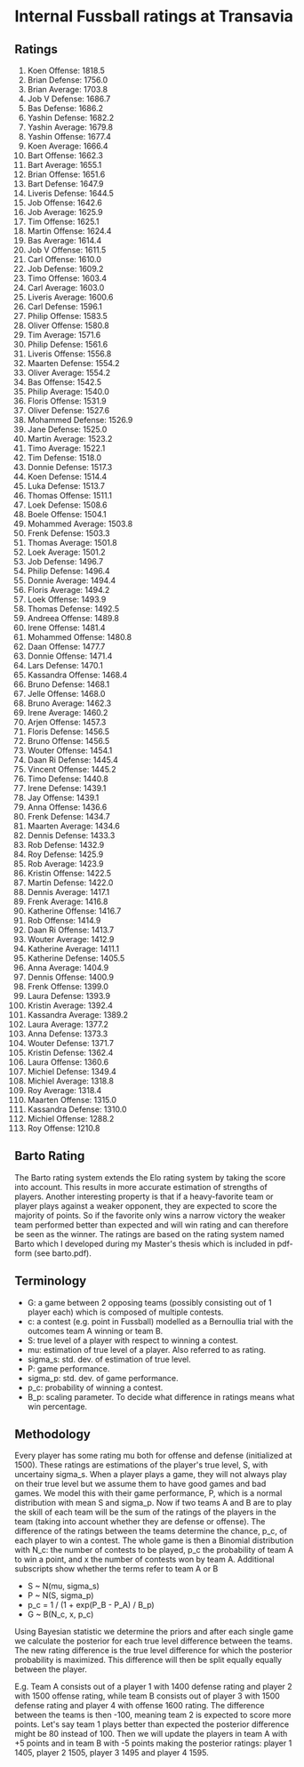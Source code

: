 # Internal Fussball ratings at Transavia
## Ratings
1. Koen Offense: 1818.5 
2. Brian Defense: 1756.0 
3. Brian Average: 1703.8 
4. Job V Defense: 1686.7 
5. Bas Defense: 1686.2 
6. Yashin Defense: 1682.2 
7. Yashin Average: 1679.8 
8. Yashin Offense: 1677.4 
9. Koen Average: 1666.4 
10. Bart Offense: 1662.3 
11. Bart Average: 1655.1 
12. Brian Offense: 1651.6 
13. Bart Defense: 1647.9 
14. Liveris Defense: 1644.5 
15. Job Offense: 1642.6 
16. Job Average: 1625.9 
17. Tim Offense: 1625.1 
18. Martin Offense: 1624.4 
19. Bas Average: 1614.4 
20. Job V Offense: 1611.5 
21. Carl Offense: 1610.0 
22. Job Defense: 1609.2 
23. Timo Offense: 1603.4 
24. Carl Average: 1603.0 
25. Liveris Average: 1600.6 
26. Carl Defense: 1596.1 
27. Philip Offense: 1583.5 
28. Oliver Offense: 1580.8 
29. Tim Average: 1571.6 
30. Philip  Defense: 1561.6 
31. Liveris Offense: 1556.8 
32. Maarten Defense: 1554.2 
33. Oliver Average: 1554.2 
34. Bas Offense: 1542.5 
35. Philip Average: 1540.0 
36. Floris Offense: 1531.9 
37. Oliver Defense: 1527.6 
38. Mohammed Defense: 1526.9 
39. Jane Defense: 1525.0 
40. Martin Average: 1523.2 
41. Timo Average: 1522.1 
42. Tim Defense: 1518.0 
43. Donnie Defense: 1517.3 
44. Koen Defense: 1514.4 
45. Luka Defense: 1513.7 
46. Thomas Offense: 1511.1 
47. Loek Defense: 1508.6 
48. Boele Offense: 1504.1 
49. Mohammed Average: 1503.8 
50. Frenk  Defense: 1503.3 
51. Thomas Average: 1501.8 
52. Loek Average: 1501.2 
53. Job  Defense: 1496.7 
54. Philip Defense: 1496.4 
55. Donnie Average: 1494.4 
56. Floris Average: 1494.2 
57. Loek Offense: 1493.9 
58. Thomas Defense: 1492.5 
59. Andreea Offense: 1489.8 
60. Irene Offense: 1481.4 
61. Mohammed Offense: 1480.8 
62. Daan Offense: 1477.7 
63. Donnie Offense: 1471.4 
64. Lars Defense: 1470.1 
65. Kassandra Offense: 1468.4 
66. Bruno Defense: 1468.1 
67. Jelle Offense: 1468.0 
68. Bruno Average: 1462.3 
69. Irene Average: 1460.2 
70. Arjen Offense: 1457.3 
71. Floris Defense: 1456.5 
72. Bruno Offense: 1456.5 
73. Wouter Offense: 1454.1 
74. Daan Ri Defense: 1445.4 
75. Vincent Offense: 1445.2 
76. Timo Defense: 1440.8 
77. Irene Defense: 1439.1 
78. Jay Offense: 1439.1 
79. Anna Offense: 1436.6 
80. Frenk Defense: 1434.7 
81. Maarten Average: 1434.6 
82. Dennis Defense: 1433.3 
83. Rob Defense: 1432.9 
84. Roy Defense: 1425.9 
85. Rob Average: 1423.9 
86. Kristin Offense: 1422.5 
87. Martin Defense: 1422.0 
88. Dennis Average: 1417.1 
89. Frenk Average: 1416.8 
90. Katherine Offense: 1416.7 
91. Rob Offense: 1414.9 
92. Daan Ri Offense: 1413.7 
93. Wouter Average: 1412.9 
94. Katherine Average: 1411.1 
95. Katherine Defense: 1405.5 
96. Anna Average: 1404.9 
97. Dennis Offense: 1400.9 
98. Frenk Offense: 1399.0 
99. Laura Defense: 1393.9 
100. Kristin Average: 1392.4 
101. Kassandra Average: 1389.2 
102. Laura Average: 1377.2 
103. Anna Defense: 1373.3 
104. Wouter Defense: 1371.7 
105. Kristin Defense: 1362.4 
106. Laura Offense: 1360.6 
107. Michiel Defense: 1349.4 
108. Michiel Average: 1318.8 
109. Roy Average: 1318.4 
110. Maarten Offense: 1315.0 
111. Kassandra Defense: 1310.0 
112. Michiel Offense: 1288.2 
113. Roy Offense: 1210.8 

## Barto Rating
The Barto rating system extends the Elo rating system by taking the score into account. This results in more accurate estimation of strengths of players. Another interesting property is that if a heavy-favorite team or player plays against a weaker opponent, they are expected to score the majority of points. So if the favorite only wins a narrow victory the weaker team performed better than expected and will win rating and can therefore be seen as the winner. The ratings are based on the rating system named Barto which I developed during my Master's thesis which is included in pdf-form (see barto.pdf).
## Terminology
- G: a game between 2 opposing teams (possibly consisting out of 1 player each) which is composed of multiple contests.
- c: a contest (e.g. point in Fussball) modelled as a Bernoullia trial with the outcomes team A winning or team B.
- S: true level of a player with respect to winning a contest.
- mu: estimation of true level of a player. Also referred to as rating.
- sigma_s: std. dev. of estimation of true level.
- P: game performance.
- sigma_p: std. dev. of game performance.
- p_c: probability of winning a contest.
- B_p: scaling parameter. To decide what difference in ratings means what win percentage.
## Methodology
Every player has some rating mu both for offense and defense (initialized at 1500). These ratings are estimations of the player's true level, S, with uncertainy sigma_s. When a player plays a game, they will not always play on their true level but we assume them to have good games and bad games. We model this with their game performance, P, which is a normal distribution with mean S and sigma_p. Now if two teams A and B are to play the skill of each team will be the sum of the ratings of the players in the team (taking into account whether they are defense or offense). The difference of the ratings between the teams determine the chance, p_c, of each player to win a contest. The whole game is then a Binomial distribution with N_c: the number of contests to be played, p_c the probability of team A to win a point, and x the number of contests won by team A. Additional subscripts show whether the terms refer to team A or B
- S ~ N(mu, sigma_s)
- P ~ N(S, sigma_p)
- p_c = 1 / (1 + exp(P_B - P_A) / B_p)
- G ~ B(N_c, x, p_c)

Using Bayesian statistic we determine the priors and after each single game we calculate the posterior for each true level difference between the teams. The new rating difference is the true level difference for which the posterior probability is maximized. This difference will then be split equally equally between the player. 

E.g. Team A consists out of a player 1 with 1400 defense rating and player 2 with 1500 offense rating, while team B consists out of player 3 with 1500 defense rating and player 4 with offense 1600 rating. The difference between the teams is then -100, meaning team 2 is expected to score more points. Let's say team 1 plays better than expected the posterior difference might be 80 instead of 100. Then we will update the players in team A with +5 points and in team B with -5 points making the posterior ratings: player 1 1405, player 2 1505, player 3 1495 and player 4 1595.